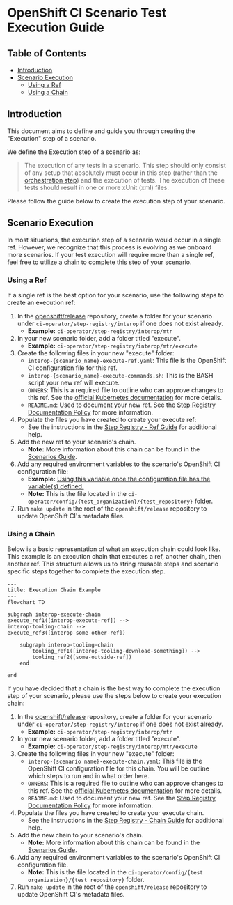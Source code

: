 # OpenShift CI Scenario Test Execution Guide<!-- omit from toc -->

## Table of Contents<!-- omit from toc -->
- [Introduction](#introduction)
- [Scenario Execution](#scenario-execution)
  - [Using a Ref](#using-a-ref)
  - [Using a Chain](#using-a-chain)

## Introduction
This document aims to define and guide you through creating the "Execution" step of a scenario.

We define the Execution step of a scenario as:

> The execution of any tests in a scenario. This step should only consist of any setup that absolutely must occur in this step (rather than the [orchestration step](Orchestration_Guide.md)) and the execution of tests. The execution of these tests should result in one or more xUnit (xml) files.

Please follow the guide below to create the execution step of your scenario.

## Scenario Execution
In most situations, the execution step of a scenario would occur in a single ref. However, we recognize that this process is evolving as we onboard more scenarios. If your test execution will require more than a single ref, feel free to utilize a [chain](#using-a-chain) to complete this step of your scenario.

### Using a Ref
If a single ref is the best option for your scenario, use the following steps to create an execution ref:

1. In the [openshift/release](https://github.com/openshift/release) repository, create a folder for your scenario under `ci-operator/step-registry/interop` if one does not exist already.
   - **Example:** `ci-operator/step-registry/interop/mtr` 
2. In your new scenario folder, add a folder titled "execute".
   - **Example:** `ci-operator/step-registry/interop/mtr/execute`
3. Create the following files in your new "execute" folder:
   - `interop-{scenario_name}-execute-ref.yaml`: This file is the OpenShift CI configuration file for this ref.
   - `interop-{scenario_name}-execute-commands.sh`: This is the BASH script your new ref will execute.
   - `OWNERS`: This is a required file to outline who can approve changes to this ref. See the [official Kubernetes documentation](https://github.com/kubernetes/community/blob/master/contributors/guide/owners.md) for more details.
   - `README.md`: Used to document your new ref. See the [Step Registry Documentation Policy](../../Policy/Documentation/Step_Registry_Documentation_Policy.md) for more information.
4. Populate the files you have created to create your execute ref:
   - See the instructions in the [Step Registry - Ref Guide](../Step_Registry/Step_Registry_Ref_Guide.md) for additional help.
5. Add the new ref to your scenario's chain.
   - **Note:** More information about this chain can be found in the [Scenarios Guide](Scenarios_Guide.md).
6. Add any required environment variables to the scenario's OpenShift CI configuration file:
   - **Example:** [Using this variable once the configuration file has the variable(s) defined.](../Step_Registry/Step_Registry_Ref_Guide.md#new-step-commandssh)
   - **Note:** This is the file located in the `ci-operator/config/{test_organization}/{test_repository}` folder.
7. Run `make update` in the root of the `openshift/release` repository to update OpenShift CI's metadata files.

### Using a Chain
Below is a basic representation of what an execution chain could look like. This example is an execution chain that executes a ref, another chain, then another ref. This structure allows us to string reusable steps and scenario specific steps together to complete the execution step.

```mermaid
---
title: Execution Chain Example
---
flowchart TD

subgraph interop-execute-chain
execute_ref1([interop-execute-ref]) -->
interop-tooling-chain -->
execute_ref3([interop-some-other-ref])

    subgraph interop-tooling-chain
        tooling_ref1([interop-tooling-download-something]) -->
        tooling_ref2([some-outside-ref])
    end

end
```

If you have decided that a chain is the best way to complete the execution step of your scenario, please use the steps below to create your execution chain:

1. In the [openshift/release](https://github.com/openshift/release) repository, create a folder for your scenario under `ci-operator/step-registry/interop` if one does not exist already.
   - **Example:** `ci-operator/step-registry/interop/mtr` 
2. In your new scenario folder, add a folder titled "execute".
   - **Example:** `ci-operator/step-registry/interop/mtr/execute`
3. Create the following files in your new "execute" folder:
   - `interop-{scenario name}-execute-chain.yaml`: This file is the OpenShift CI configuration file for this chain. You will be outline which steps to run and in what order here.
   - `OWNERS`: This is a required file to outline who can approve changes to this ref. See the [official Kubernetes documentation](https://github.com/kubernetes/community/blob/master/contributors/guide/owners.md) for more details.
   - `README.md`: Used to document your new ref. See the [Step Registry Documentation Policy](../../Policy/Documentation/Step_Registry_Documentation_Policy.md) for more information.
4. Populate the files you have created to create your execute chain.
   - See the instructions in the [Step Registry - Chain Guide](../Step_Registry/Step_Registry_Chain_Guide.md) for additional help.
5. Add the new chain to your scenario's chain.
   - **Note:** More information about this chain can be found in the [Scenarios Guide](Scenarios_Guide.md).
6. Add any required environment variables to the scenario's OpenShift CI configuration file.
   - **Note:** This is the file located in the `ci-operator/config/{test organization}/{test repository}` folder.
7. Run `make update` in the root of the `openshift/release` repository to update OpenShift CI's metadata files.
